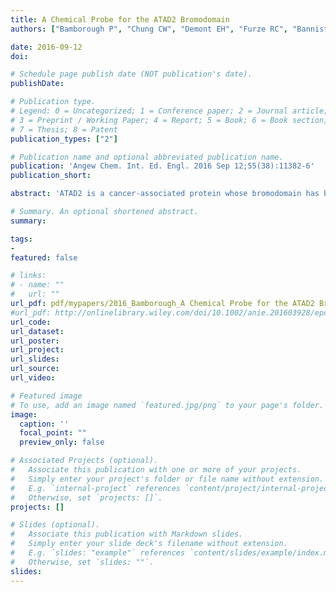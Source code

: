 ```yaml
---
title: A Chemical Probe for the ATAD2 Bromodomain
authors: ["Bamborough P", "Chung CW", "Demont EH", "Furze RC", "Bannister AJ", "Che KH", "Diallo H", "Douault C", "Grandi P", "Kouzarides T", "Michon AM", "Mitchell DJ", "Prinjha RK", "Rau C", samrobson, "Sheppard RJ", "Upton R", "Watson RJ"]

date: 2016-09-12
doi: 

# Schedule page publish date (NOT publication's date).
publishDate: 

# Publication type.
# Legend: 0 = Uncategorized; 1 = Conference paper; 2 = Journal article;
# 3 = Preprint / Working Paper; 4 = Report; 5 = Book; 6 = Book section;
# 7 = Thesis; 8 = Patent
publication_types: ["2"]

# Publication name and optional abbreviated publication name.
publication: 'Angew Chem. Int. Ed. Engl. 2016 Sep 12;55(38):11382-6'
publication_short: 

abstract: 'ATAD2 is a cancer-associated protein whose bromodomain has been described as among the least druggable of that target class. Starting from a potent lead, permeability and selectivity were improved through a dual approach: 1) using CF2 as a sulfone bio-isostere to exploit the unique properties of fluorine, and 2) using 1,3-interactions to control the conformation of a piperidine ring. This resulted in the first reported low-nanomolar, selective and cell permeable chemical probe for ATAD2.'

# Summary. An optional shortened abstract.
summary: 

tags:
-
featured: false

# links:
# - name: ""
#   url: ""
url_pdf: pdf/mypapers/2016_Bamborough_A Chemical Probe for the ATAD2 Bromodomain.pdf
#url_pdf: http://onlinelibrary.wiley.com/doi/10.1002/anie.201603928/epdf
url_code: 
url_dataset: 
url_poster: 
url_project:
url_slides: 
url_source: 
url_video: 

# Featured image
# To use, add an image named `featured.jpg/png` to your page's folder. 
image:
  caption: ''
  focal_point: ""
  preview_only: false

# Associated Projects (optional).
#   Associate this publication with one or more of your projects.
#   Simply enter your project's folder or file name without extension.
#   E.g. `internal-project` references `content/project/internal-project/index.md`.
#   Otherwise, set `projects: []`.
projects: []

# Slides (optional).
#   Associate this publication with Markdown slides.
#   Simply enter your slide deck's filename without extension.
#   E.g. `slides: "example"` references `content/slides/example/index.md`.
#   Otherwise, set `slides: ""`.
slides: 
---
```

